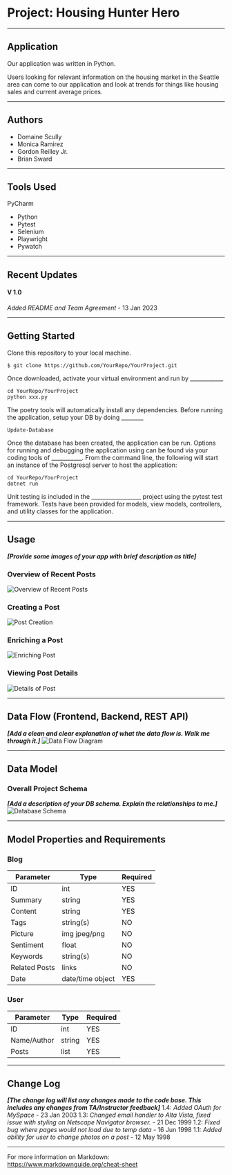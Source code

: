 
# Project: Housing Hunter Hero

---

## Application

[//]: # (***[Explain your app, should be at least a paragraph. What does it do? Why should I use? Sell your product!]***)

Our application was written in Python.

Users looking for relevant information on the housing market in the Seattle area can come to our application and look at trends for things like housing sales and current average prices.

---

## Authors

- Domaine Scully
- Monica Ramirez
- Gordon Reilley Jr.
- Brian Sward

---

## Tools Used

PyCharm

- Python
- Pytest
- Selenium
- Playwright
- Pywatch

---

## Recent Updates

#### V 1.0
*Added README and Team Agreement* - 13 Jan 2023

---

## Getting Started

Clone this repository to your local machine.

```
$ git clone https://github.com/YourRepo/YourProject.git
```
Once downloaded, activate your virtual environment and run by ____________
```
cd YourRepo/YourProject
python xxx.py
```
The poetry tools will automatically install any dependencies. Before running the application, setup your DB by doing ________
```
Update-Database
```
Once the database has been created, the application can be run. Options for running and debugging the application using can be found via your coding tools of ___________. From the command line, the following will start an instance of the Postgresql server to host the application:
```
cd YourRepo/YourProject
dotnet run
```
Unit testing is included in the __________________ project using the pytest test framework. Tests have been provided for models, view models, controllers, and utility classes for the application.

---

## Usage
***[Provide some images of your app with brief description as title]***

### Overview of Recent Posts
![Overview of Recent Posts](https://via.placeholder.com/500x250)

### Creating a Post
![Post Creation](https://via.placeholder.com/500x250)

### Enriching a Post
![Enriching Post](https://via.placeholder.com/500x250)

### Viewing Post Details
![Details of Post](https://via.placeholder.com/500x250)

---
## Data Flow (Frontend, Backend, REST API)
***[Add a clean and clear explanation of what the data flow is. Walk me through it.]***
![Data Flow Diagram](/assets/img/Flowchart.png)

---
## Data Model

### Overall Project Schema
***[Add a description of your DB schema. Explain the relationships to me.]***
![Database Schema](/assets/img/ERD.png)

---
## Model Properties and Requirements

### Blog

| Parameter | Type | Required |
| --- | --- | --- |
| ID  | int | YES |
| Summary | string | YES |
| Content | string | YES |
| Tags | string(s) | NO |
| Picture | img jpeg/png | NO |
| Sentiment | float | NO |
| Keywords | string(s) | NO |
| Related Posts | links | NO |
| Date | date/time object | YES |


### User

| Parameter | Type | Required |
| --- | --- | --- |
| ID  | int | YES |
| Name/Author | string | YES |
| Posts | list | YES |

---

## Change Log
***[The change log will list any changes made to the code base. This includes any changes from TA/Instructor feedback]***
1.4: *Added OAuth for MySpace* - 23 Jan 2003
1.3: *Changed email handler to Alta Vista, fixed issue with styling on Netscape Navigator browser.* - 21 Dec 1999
1.2: *Fixed bug where pages would not load due to temp data* - 16 Jun 1998
1.1: *Added ability for user to change photos on a post* - 12 May 1998

---

[//]: # (## Authors)

[//]: # (Albus Dumbbledore)

[//]: # (Igor Karkaroff)

[//]: # (Minerva McGonagall)

[//]: # (Leta Lestrange)

[//]: # (Gellert Grindelwald)

[//]: # ()
[//]: # (---)

For more information on Markdown: https://www.markdownguide.org/cheat-sheet